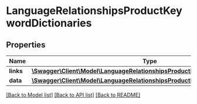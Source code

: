 # LanguageRelationshipsProductKeywordDictionaries

## Properties
Name | Type | Description | Notes
------------ | ------------- | ------------- | -------------
**links** | [**\Swagger\Client\Model\LanguageRelationshipsProductKeywordDictionariesLinks**](LanguageRelationshipsProductKeywordDictionariesLinks.md) |  | [optional] 
**data** | [**\Swagger\Client\Model\LanguageRelationshipsProductKeywordDictionariesData[]**](LanguageRelationshipsProductKeywordDictionariesData.md) |  | [optional] 

[[Back to Model list]](../../README.md#documentation-for-models) [[Back to API list]](../../README.md#documentation-for-api-endpoints) [[Back to README]](../../README.md)

